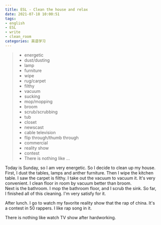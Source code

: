 ```yaml
---
title: ESL - Clean the house and relax
date: 2021-07-18 10:00:51
tags: 
- english
- ESL
- write
- clean_room
categories: 英语学习
---
```

<!--more-->
> - energetic
> - dust/dusting
> - lamp
> - furniture
> - wipe
> - rug/carpet
> - filthy
> - vacuum
> - sucking
> - mop/mopping
> - broom
> - scrub/scrubbing
> - tub
> - closet
> - newscast
> - cable television
> - flip through/thumb through
> - commercial
> - reality show
> - contest
> - There is nothing like ...

Today is Sunday, so I am very energetic.
So I decide to clean up my house.
First, I dust the tables, lamps and anther furniture.
Then I wipe the kitchen table.
I saw the carpet is filthy.
I take out the vacuum to vacuum it.
It's very convenient.
I clean floor in room by vacuum better than broom.  
Next is the bathroom.
I mop the bathroom floor, and I scrub the sink.
So far, I finished all of this cleaning.
I'm very satisfy for it.

After lunch.
I go to watch my favorite reality show that the rap of china. 
It's a contest in 50 rappers.
I like rap song in it.

There is nothing like watch TV show after hardworking.
